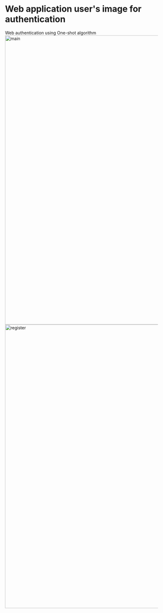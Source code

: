 # Web application user's image for authentication
Web authentication using One-shot algorithm
<img width="951" alt="main" src="https://user-images.githubusercontent.com/88273002/132095346-23928b93-d212-4d16-ac06-c389e738abdb.PNG">
<img width="933" alt="register" src="https://user-images.githubusercontent.com/88273002/132095347-c7dfe88e-486a-4af7-a67d-22f51cac394b.PNG">

